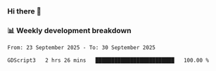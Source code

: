 ### Hi there 👋

### 📊 Weekly development breakdown
<!--START_SECTION:waka-->

```txt
From: 23 September 2025 - To: 30 September 2025

GDScript3   2 hrs 26 mins   █████████████████████████   100.00 %
```

<!--END_SECTION:waka-->
